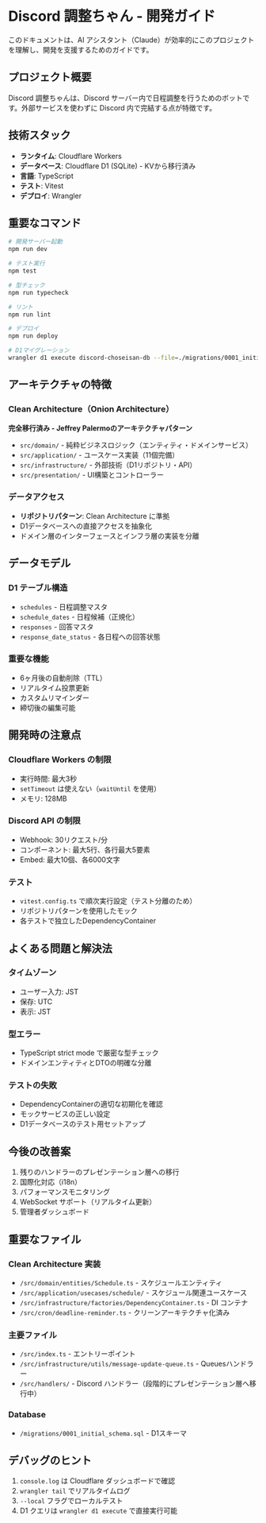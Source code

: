 # Discord 調整ちゃん - 開発ガイド

このドキュメントは、AI アシスタント（Claude）が効率的にこのプロジェクトを理解し、開発を支援するためのガイドです。

## プロジェクト概要

Discord 調整ちゃんは、Discord サーバー内で日程調整を行うためのボットです。外部サービスを使わずに Discord 内で完結する点が特徴です。

## 技術スタック

- **ランタイム**: Cloudflare Workers
- **データベース**: Cloudflare D1 (SQLite) - KVから移行済み
- **言語**: TypeScript
- **テスト**: Vitest
- **デプロイ**: Wrangler

## 重要なコマンド

```bash
# 開発サーバー起動
npm run dev

# テスト実行
npm test

# 型チェック
npm run typecheck

# リント
npm run lint

# デプロイ
npm run deploy

# D1マイグレーション
wrangler d1 execute discord-choseisan-db --file=./migrations/0001_initial_schema.sql
```

## アーキテクチャの特徴

### Clean Architecture（Onion Architecture）
**完全移行済み - Jeffrey Palermoのアーキテクチャパターン**
- `src/domain/` - 純粋ビジネスロジック（エンティティ・ドメインサービス）
- `src/application/` - ユースケース実装（11個完備）
- `src/infrastructure/` - 外部技術（D1リポジトリ・API）
- `src/presentation/` - UI構築とコントローラー

### データアクセス
- **リポジトリパターン**: Clean Architecture に準拠
- D1データベースへの直接アクセスを抽象化
- ドメイン層のインターフェースとインフラ層の実装を分離

## データモデル

### D1 テーブル構造
- `schedules` - 日程調整マスタ
- `schedule_dates` - 日程候補（正規化）
- `responses` - 回答マスタ
- `response_date_status` - 各日程への回答状態

### 重要な機能
- 6ヶ月後の自動削除（TTL）
- リアルタイム投票更新
- カスタムリマインダー
- 締切後の編集可能

## 開発時の注意点

### Cloudflare Workers の制限
- 実行時間: 最大3秒
- `setTimeout` は使えない（`waitUntil` を使用）
- メモリ: 128MB

### Discord API の制限
- Webhook: 30リクエスト/分
- コンポーネント: 最大5行、各行最大5要素
- Embed: 最大10個、各6000文字

### テスト
- `vitest.config.ts` で順次実行設定（テスト分離のため）
- リポジトリパターンを使用したモック
- 各テストで独立したDependencyContainer

## よくある問題と解決法

### タイムゾーン
- ユーザー入力: JST
- 保存: UTC
- 表示: JST

### 型エラー
- TypeScript strict mode で厳密な型チェック
- ドメインエンティティとDTOの明確な分離

### テストの失敗
- DependencyContainerの適切な初期化を確認
- モックサービスの正しい設定
- D1データベースのテスト用セットアップ

## 今後の改善案

1. 残りのハンドラーのプレゼンテーション層への移行
2. 国際化対応（i18n）
3. パフォーマンスモニタリング
4. WebSocket サポート（リアルタイム更新）
5. 管理者ダッシュボード

## 重要なファイル

### Clean Architecture 実装
- `/src/domain/entities/Schedule.ts` - スケジュールエンティティ
- `/src/application/usecases/schedule/` - スケジュール関連ユースケース
- `/src/infrastructure/factories/DependencyContainer.ts` - DI コンテナ
- `/src/cron/deadline-reminder.ts` - クリーンアーキテクチャ化済み

### 主要ファイル
- `/src/index.ts` - エントリーポイント
- `/src/infrastructure/utils/message-update-queue.ts` - Queuesハンドラー
- `/src/handlers/` - Discord ハンドラー（段階的にプレゼンテーション層へ移行中）

### Database
- `/migrations/0001_initial_schema.sql` - D1スキーマ

## デバッグのヒント

1. `console.log` は Cloudflare ダッシュボードで確認
2. `wrangler tail` でリアルタイムログ
3. `--local` フラグでローカルテスト
4. D1 クエリは `wrangler d1 execute` で直接実行可能